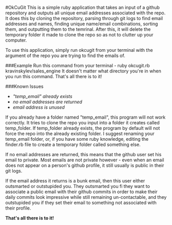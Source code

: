 #OkCuGit
This is a simple ruby application that takes an input of a github repository and outputs all unique email addresses associated with the repo. It does this by cloning the repository, parsing through git logs to find email addresses and names, finding unique name/email combinations, sorting them, and outputting them to the temrinal. After this, it will delete the temporary folder it made to clone the repo so as not to clutter up your computer.

To use this application, simply run okcugit from your terminal with the argument of the repo you are trying to find the emails of.

###Example
Run this command from your terminal -
ruby okcugit.rb kravinskylev/sales_engine
It doesn't matter what directory you're in when you run this command.
That's all there is to it!

###Known Issues
* *"temp_email" already exists*
* *no email addresses are returned*
* *email address is unused*

If you already have a folder named "temp_email", this program will not work correctly. It tries to clone the repo you input into a folder it creates called temp_folder. If temp_folder already exists, the program by default will not force the repo into the already existing folder. I suggest renaming your temp_email folder, or, if you have some ruby knowledge, editing the finder.rb file to create a temporary folder called something else.

If no email addresses are returned, this means that the github user set his email to private. Most emails are not private however - even when an email does not appear on a person's github profile, it still usually is public in their git logs.

If the email address it returns is a bunk email, then this user either outsmarted or outstupided you. They outsmarted you fi they want to associate a public email with their github commits in order to make their daily commits look impressive while still remaining un-contactable, and they outstupided you if they set their email to something not associated with their profile. 

**That's all there is to it!**
